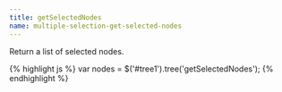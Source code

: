 ```yaml
---
title: getSelectedNodes
name: multiple-selection-get-selected-nodes
---
```


Return a list of selected nodes.

{% highlight js %}
var nodes = $('#tree1').tree('getSelectedNodes');
{% endhighlight %}
